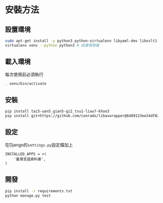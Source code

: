 # 安裝方法

## 設置環境
```bash
sudo apt-get install -y python3 python-virtualenv libyaml-dev libxslt1-dev
virtualenv venv --python python3 # 設置環境檔
```

## 載入環境
每次使用前必須執行
```bash
. venv/bin/activate 
```

## 安裝
```bash
pip install tai5-uan5_gian5-gi2_tsu1-liau7-khoo3
pip install git+https://github.com/conrado/libavwrapper@6409123ee24df823a5ee0bac7a08043e6b317721#egg=libavwrapper
```

## 設定
在Django的`settings.py`設定檔加上
```
INSTALLED_APPS = +(
    '臺灣言語資料庫',
)
```

## 開發
```bash
pip install -r requirements.txt
python manage.py test
```
